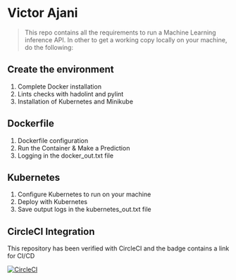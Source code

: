 # Victor Ajani

> This repo contains all the requirements to run a Machine Learning inference API. In other to get a working copy locally on your machine, do the following:

## Create the environment

 1. Complete Docker installation
 2. Lints checks with hadolint and pylint
 3. Installation of Kubernetes and Minikube

## Dockerfile

 1. Dockerfile configuration
 2. Run the Container & Make a Prediction
 3. Logging in the docker_out.txt file

## Kubernetes

 1. Configure Kubernetes to run on your machine
 2. Deploy with Kubernetes
 3. Save output logs in the kubernetes_out.txt file

## CircleCI Integration

This repository has been verified with CircleCI and the badge contains a link for CI/CD

[![CircleCI](https://circleci.com/gh/PortneufCoder/Machine-Learning-Microservice-Api.svg?style=shield)](https://app.circleci.com/pipelines/github/PortneufCoder/Machine-Learning-Microservice-Api)
